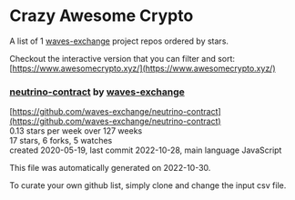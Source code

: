 # Crazy Awesome Crypto
A list of 1 [waves-exchange](https://github.com/waves-exchange) project repos ordered by stars.  

Checkout the interactive version that you can filter and sort: 
[https://www.awesomecrypto.xyz/](https://www.awesomecrypto.xyz/)  


### [neutrino-contract](https://github.com/waves-exchange/neutrino-contract) by [waves-exchange](https://github.com/waves-exchange)  
  
[https://github.com/waves-exchange/neutrino-contract](https://github.com/waves-exchange/neutrino-contract)  
0.13 stars per week over 127 weeks  
17 stars, 6 forks, 5 watches  
created 2020-05-19, last commit 2022-10-28, main language JavaScript  


This file was automatically generated on 2022-10-30.  

To curate your own github list, simply clone and change the input csv file.  
